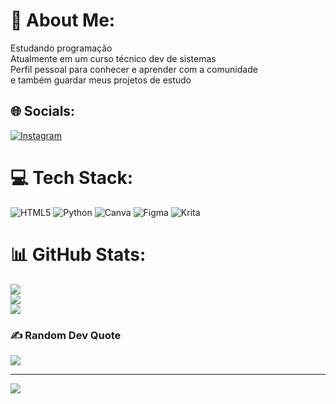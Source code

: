 # 💫 About Me:
Estudando programação<br>Atualmente em um curso técnico dev de sistemas<br>Perfil pessoal para conhecer e aprender com a comunidade<br>e também guardar meus projetos de estudo


## 🌐 Socials:
[![Instagram](https://img.shields.io/badge/Instagram-%23E4405F.svg?logo=Instagram&logoColor=white)](https://instagram.com/p3dro_sav) 

# 💻 Tech Stack:
![HTML5](https://img.shields.io/badge/html5-%23E34F26.svg?style=for-the-badge&logo=html5&logoColor=white) ![Python](https://img.shields.io/badge/python-3670A0?style=for-the-badge&logo=python&logoColor=ffdd54) ![Canva](https://img.shields.io/badge/Canva-%2300C4CC.svg?style=for-the-badge&logo=Canva&logoColor=white) ![Figma](https://img.shields.io/badge/figma-%23F24E1E.svg?style=for-the-badge&logo=figma&logoColor=white) ![Krita](https://img.shields.io/badge/Krita-203759?style=for-the-badge&logo=krita&logoColor=EEF37B)
# 📊 GitHub Stats:
![](https://github-readme-stats.vercel.app/api?username=PedroHenriqueArrebolaSantos&theme=tokyonight&hide_border=true&include_all_commits=false&count_private=false)<br/>
![](https://github-readme-streak-stats.herokuapp.com/?user=PedroHenriqueArrebolaSantos&theme=tokyonight&hide_border=true)<br/>
![](https://github-readme-stats.vercel.app/api/top-langs/?username=PedroHenriqueArrebolaSantos&theme=tokyonight&hide_border=true&include_all_commits=false&count_private=false&layout=compact)

### ✍️ Random Dev Quote
![](https://quotes-github-readme.vercel.app/api?type=vetical&theme=tokyonight)

---
[![](https://visitcount.itsvg.in/api?id=PedroHenriqueArrebolaSantos&icon=2&color=11)](https://visitcount.itsvg.in)

<!-- Proudly created with GPRM ( https://gprm.itsvg.in ) -->